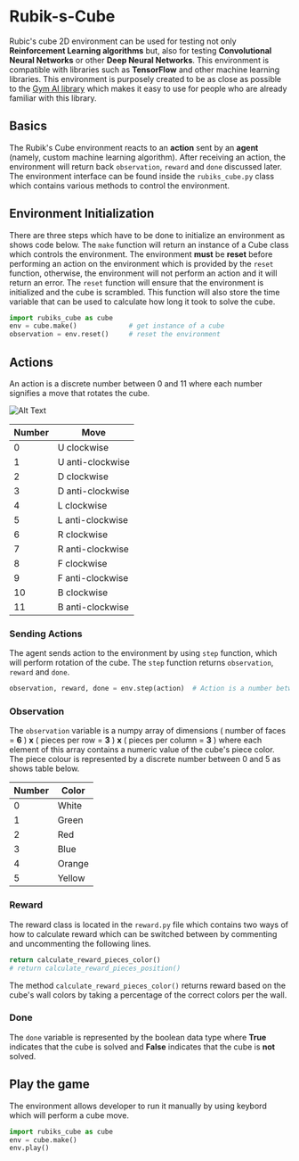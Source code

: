 # Rubik-s-Cube
Rubic's cube 2D environment can be used for testing not only **Reinforcement Learning algorithms** but, also for testing **Convolutional Neural Networks** or other **Deep Neural Networks**. This environment is compatible with libraries such as **TensorFlow** and other machine learning libraries. This environment is purposely created to be as close as possible to the [Gym AI library](https://gym.openai.com/) which makes it easy to use for people who are already familiar with this library.

## Basics
The Rubik's Cube environment reacts to an **action** sent by an **agent** (namely, custom machine learning algorithm). After receiving an action, the environment will return back ``observation``, ``reward`` and ``done`` discussed later. The environment interface can be found inside the ``rubiks_cube.py`` class which contains various methods to control the environment.

## Environment Initialization
There are three steps which have to be done to initialize an environment as shows code below. The ``make`` function will return an instance of a Cube class which controls the environment. The environment **must** be **reset** before performing an action on the environment which is provided by the ``reset`` function, otherwise, the environment will not perform an action and it will return an error. The ``reset`` function will ensure that the environment is initialized and the cube is scrambled. This function will also store the time variable that can be used to calculate how long it took to solve the cube. 
```python
import rubiks_cube as cube
env = cube.make()             # get instance of a cube
observation = env.reset()     # reset the environment
```

## Actions
An action is a discrete number between 0 and 11 where each number signifies a move that rotates the cube.

![Alt Text](https://cpb-us-e1.wpmucdn.com/sites.psu.edu/dist/f/25207/files/2015/04/Screen-Shot-2015-04-15-at-9.41.17-PM.png)

Number | Move
------ | ----
0 | U clockwise
1 | U anti-clockwise
2 | D clockwise
3 | D anti-clockwise
4 | L clockwise
5 | L anti-clockwise
6 | R clockwise
7 | R anti-clockwise
8 | F clockwise
9 | F anti-clockwise
10 | B clockwise
11 | B anti-clockwise

### Sending Actions
The agent sends action to the environment by using ``step`` function, which will perform rotation of the cube. The ``step`` function returns `observation`, `reward` and `done`.
```python
observation, reward, done = env.step(action)  # Action is a number between 0 and 11
```

### Observation
The ``observation`` variable is a numpy array of dimensions ( number of faces = **6** ) **x** ( pieces per row = **3** ) **x** ( pieces per column = **3** ) where each element of this array contains a numeric value of the cube's piece color. The piece colour is represented by a discrete number between 0 and 5 as shows table below.

Number | Color
------ | ----
0 | White
1 | Green
2 | Red
3 | Blue
4 | Orange
5 | Yellow

### Reward
The reward class is located in the ``reward.py`` file which contains two ways of how to calculate reward which can be switched between by commenting and uncommenting the following lines.
```python
return calculate_reward_pieces_color()
# return calculate_reward_pieces_position()
```
The method ``calculate_reward_pieces_color()`` returns reward based on the cube's wall colors by taking a percentage of the correct colors per the wall.

### Done
The ``done`` variable is represented by the boolean data type where **True** indicates that the cube is solved and **False** indicates that the cube is **not** solved.  

## Play the game
The environment allows developer to run it manually by using keybord which will perform a cube move.
```python
import rubiks_cube as cube
env = cube.make()
env.play()
```
